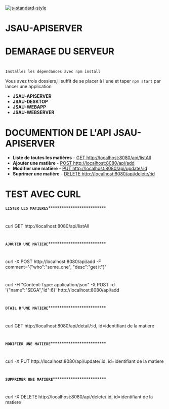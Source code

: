 [![js-standard-style](https://galilee.univ-paris13.fr/wp-content/uploads/logo-Institut-Galilee-UP13.jpg)](https://galilee.univ-paris13.fr/)
# JSAU-APISERVER

# DEMARAGE DU SERVEUR
# 
`Installez les dépendances avec npm install`

Vous avez trois dossiers,il suffit de se placer à l'une et taper `npm start` par lancer une application

- **JSAU-APISERVER**
- **JSAU-DESKTOP** 
- **JSAU-WEBAPP** 
- **JSAU-WEBSERVER** 

# DOCUMENTION DE L'API JSAU-APISERVER

- **Liste de toutes les matières** - [GET http://localhost:8080/api/listAll](http://localhost:8080/api/listAll)
- **Ajouter une matière** - [POST http://localhost:8080/api/add](http://localhost:8080/add)
- **Modifier une matière** - [PUT http://localhost:8080/api/update/:id](http://localhost:8080/update/:id)
- **Suprimer une matière** - [DELETE http://localhost:8080/api/delete/:id](http://localhost:8080/delete/:id)

# TEST AVEC CURL

********************`LISTER LES MATIERES`**********************************************
# 
curl GET http://localhost:8080/api/listAll
# 
********************`AJOUTER UNE MATIERE`**********************************************
# 
curl -X POST http://localhost:8080/api/add -F comment='{"who":"some_one", "desc":"get it"}'
# 
curl -H "Content-Type: application/json" -X POST -d '{"name":"SEGA","id":6}' http://localhost:8080/api/add
# 
********************`DTAIL D'UNE MATIERE`**********************************************
# 
curl GET http://localhost:8080/api/detail/:id, id=identifiant de la matiere

# 
********************`MODIFIER UNE MATIERE`*********************************************
# 
curl -X PUT http://localhost:8080/api/update/:id, id=identifiant de la matiere
# 
********************`SUPPRIMER UNE MATIERE`********************************************
# 
curl -X DELETE http://localhost:8080/api/delete/:id, id=identifiant de la matiere


